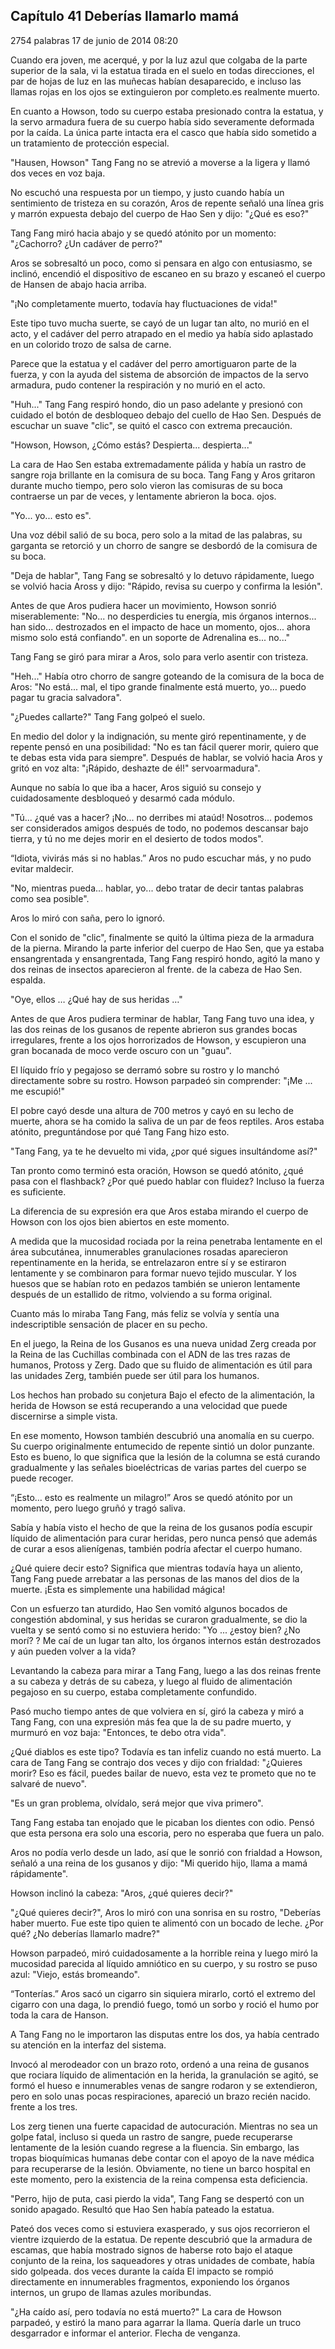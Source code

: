 
## Capítulo 41 Deberías llamarlo mamá


2754 palabras
17 de junio de 2014 08:20


Cuando era joven, me acerqué, y por la luz azul que colgaba de la parte superior de la sala, vi la estatua tirada en el suelo en todas direcciones, el par de hojas de luz en las muñecas habían desaparecido, e incluso las llamas rojas en los ojos se extinguieron por completo.es realmente muerto.

En cuanto a Howson, todo su cuerpo estaba presionado contra la estatua, y la servo armadura fuera de su cuerpo había sido severamente deformada por la caída. La única parte intacta era el casco que había sido sometido a un tratamiento de protección especial.

"Hausen, Howson" Tang Fang no se atrevió a moverse a la ligera y llamó dos veces en voz baja.

No escuchó una respuesta por un tiempo, y justo cuando había un sentimiento de tristeza en su corazón, Aros de repente señaló una línea gris y marrón expuesta debajo del cuerpo de Hao Sen y dijo: "¿Qué es eso?"

Tang Fang miró hacia abajo y se quedó atónito por un momento: "¿Cachorro? ¿Un cadáver de perro?"

Aros se sobresaltó un poco, como si pensara en algo con entusiasmo, se inclinó, encendió el dispositivo de escaneo en su brazo y escaneó el cuerpo de Hansen de abajo hacia arriba.

"¡No completamente muerto, todavía hay fluctuaciones de vida!"

Este tipo tuvo mucha suerte, se cayó de un lugar tan alto, no murió en el acto, y el cadáver del perro atrapado en el medio ya había sido aplastado en un colorido trozo de salsa de carne.

Parece que la estatua y el cadáver del perro amortiguaron parte de la fuerza, y con la ayuda del sistema de absorción de impactos de la servo armadura, pudo contener la respiración y no murió en el acto.

"Huh..." Tang Fang respiró hondo, dio un paso adelante y presionó con cuidado el botón de desbloqueo debajo del cuello de Hao Sen. Después de escuchar un suave "clic", se quitó el casco con extrema precaución.

"Howson, Howson, ¿Cómo estás? Despierta... despierta..."

La cara de Hao Sen estaba extremadamente pálida y había un rastro de sangre roja brillante en la comisura de su boca. Tang Fang y Aros gritaron durante mucho tiempo, pero solo vieron las comisuras de su boca contraerse un par de veces, y lentamente abrieron la boca. ojos.

"Yo... yo... esto es".

Una voz débil salió de su boca, pero solo a la mitad de las palabras, su garganta se retorció y un chorro de sangre se desbordó de la comisura de su boca.

"Deja de hablar", Tang Fang se sobresaltó y lo detuvo rápidamente, luego se volvió hacia Aross y dijo: "Rápido, revisa su cuerpo y confirma la lesión".

Antes de que Aros pudiera hacer un movimiento, Howson sonrió miserablemente: "No... no desperdicies tu energía, mis órganos internos... han sido... destrozados en el impacto de hace un momento, ojos... ahora mismo solo está confiando". en un soporte de Adrenalina es... no..."

Tang Fang se giró para mirar a Aros, solo para verlo asentir con tristeza.

"Heh..." Había otro chorro de sangre goteando de la comisura de la boca de Aros: "No está... mal, el tipo grande finalmente está muerto, yo... puedo pagar tu gracia salvadora".

"¿Puedes callarte?" Tang Fang golpeó el suelo.

En medio del dolor y la indignación, su mente giró repentinamente, y de repente pensó en una posibilidad: "No es tan fácil querer morir, quiero que te debas esta vida para siempre". Después de hablar, se volvió hacia Aros y gritó en voz alta: "¡Rápido, deshazte de él!" servoarmadura".

Aunque no sabía lo que iba a hacer, Aros siguió su consejo y cuidadosamente desbloqueó y desarmó cada módulo.

"Tú... ¿qué vas a hacer? ¡No... no derribes mi ataúd! Nosotros... podemos ser considerados amigos después de todo, no podemos descansar bajo tierra, y tú no me dejes morir en el desierto de todos modos".

“Idiota, vivirás más si no hablas.” Aros no pudo escuchar más, y no pudo evitar maldecir.

"No, mientras pueda... hablar, yo... debo tratar de decir tantas palabras como sea posible".

Aros lo miró con saña, pero lo ignoró.

Con el sonido de "clic", finalmente se quitó la última pieza de la armadura de la pierna. Mirando la parte inferior del cuerpo de Hao Sen, que ya estaba ensangrentada y ensangrentada, Tang Fang respiró hondo, agitó la mano y dos reinas de insectos aparecieron al frente. de la cabeza de Hao Sen. espalda.

"Oye, ellos … ¿Qué hay de sus heridas …"

Antes de que Aros pudiera terminar de hablar, Tang Fang tuvo una idea, y las dos reinas de los gusanos de repente abrieron sus grandes bocas irregulares, frente a los ojos horrorizados de Howson, y escupieron una gran bocanada de moco verde oscuro con un "guau".

El líquido frío y pegajoso se derramó sobre su rostro y lo manchó directamente sobre su rostro. Howson parpadeó sin comprender: "¡Me ... me escupió!"

El pobre cayó desde una altura de 700 metros y cayó en su lecho de muerte, ahora se ha comido la saliva de un par de feos reptiles. Aros estaba atónito, preguntándose por qué Tang Fang hizo esto.

"Tang Fang, ya te he devuelto mi vida, ¿por qué sigues insultándome así?"

Tan pronto como terminó esta oración, Howson se quedó atónito, ¿qué pasa con el flashback? ¿Por qué puedo hablar con fluidez? Incluso la fuerza es suficiente.

La diferencia de su expresión era que Aros estaba mirando el cuerpo de Howson con los ojos bien abiertos en este momento.

A medida que la mucosidad rociada por la reina penetraba lentamente en el área subcutánea, innumerables granulaciones rosadas aparecieron repentinamente en la herida, se entrelazaron entre sí y se estiraron lentamente y se combinaron para formar nuevo tejido muscular. Y los huesos que se habían roto en pedazos también se unieron lentamente después de un estallido de ritmo, volviendo a su forma original.

Cuanto más lo miraba Tang Fang, más feliz se volvía y sentía una indescriptible sensación de placer en su pecho.

En el juego, la Reina de los Gusanos es una nueva unidad Zerg creada por la Reina de las Cuchillas combinada con el ADN de las tres razas de humanos, Protoss y Zerg. Dado que su fluido de alimentación es útil para las unidades Zerg, también puede ser útil para los humanos.

Los hechos han probado su conjetura Bajo el efecto de la alimentación, la herida de Howson se está recuperando a una velocidad que puede discernirse a simple vista.

En ese momento, Howson también descubrió una anomalía en su cuerpo. Su cuerpo originalmente entumecido de repente sintió un dolor punzante. Esto es bueno, lo que significa que la lesión de la columna se está curando gradualmente y las señales bioeléctricas de varias partes del cuerpo se puede recoger.

“¡Esto… esto es realmente un milagro!” Aros se quedó atónito por un momento, pero luego gruñó y tragó saliva.

Sabía y había visto el hecho de que la reina de los gusanos podía escupir líquido de alimentación para curar heridas, pero nunca pensó que además de curar a esos alienígenas, también podría afectar el cuerpo humano.

¿Qué quiere decir esto? Significa que mientras todavía haya un aliento, Tang Fang puede arrebatar a las personas de las manos del dios de la muerte. ¡Esta es simplemente una habilidad mágica!

Con un esfuerzo tan aturdido, Hao Sen vomitó algunos bocados de congestión abdominal, y sus heridas se curaron gradualmente, se dio la vuelta y se sentó como si no estuviera herido: "Yo ... ¿estoy bien? ¿No morí? ? Me caí de un lugar tan alto, los órganos internos están destrozados y aún pueden volver a la vida?

Levantando la cabeza para mirar a Tang Fang, luego a las dos reinas frente a su cabeza y detrás de su cabeza, y luego al fluido de alimentación pegajoso en su cuerpo, estaba completamente confundido.

Pasó mucho tiempo antes de que volviera en sí, giró la cabeza y miró a Tang Fang, con una expresión más fea que la de su padre muerto, y murmuró en voz baja: "Entonces, te debo otra vida".

¿Qué diablos es este tipo? Todavía es tan infeliz cuando no está muerto. La cara de Tang Fang se contrajo dos veces y dijo con frialdad: "¿Quieres morir? Eso es fácil, puedes bailar de nuevo, esta vez te prometo que no te salvaré de nuevo".

"Es un gran problema, olvídalo, será mejor que viva primero".

Tang Fang estaba tan enojado que le picaban los dientes con odio. Pensó que esta persona era solo una escoria, pero no esperaba que fuera un palo.

Aros no podía verlo desde un lado, así que le sonrió con frialdad a Howson, señaló a una reina de los gusanos y dijo: "Mi querido hijo, llama a mamá rápidamente".

Howson inclinó la cabeza: "Aros, ¿qué quieres decir?"

"¿Qué quieres decir?", Aros lo miró con una sonrisa en su rostro, "Deberías haber muerto. Fue este tipo quien te alimentó con un bocado de leche. ¿Por qué? ¿No deberías llamarlo madre?"

Howson parpadeó, miró cuidadosamente a la horrible reina y luego miró la mucosidad parecida al líquido amniótico en su cuerpo, y su rostro se puso azul: "Viejo, estás bromeando".

“Tonterías.” Aros sacó un cigarro sin siquiera mirarlo, cortó el extremo del cigarro con una daga, lo prendió fuego, tomó un sorbo y roció el humo por toda la cara de Hanson.

A Tang Fang no le importaron las disputas entre los dos, ya había centrado su atención en la interfaz del sistema.

Invocó al merodeador con un brazo roto, ordenó a una reina de gusanos que rociara líquido de alimentación en la herida, la granulación se agitó, se formó el hueso e innumerables venas de sangre rodaron y se extendieron, pero en solo unas pocas respiraciones, apareció un brazo recién nacido. frente a los tres.

Los zerg tienen una fuerte capacidad de autocuración. Mientras no sea un golpe fatal, incluso si queda un rastro de sangre, puede recuperarse lentamente de la lesión cuando regrese a la fluencia. Sin embargo, las tropas bioquímicas humanas debe contar con el apoyo de la nave médica para recuperarse de la lesión. Obviamente, no tiene un barco hospital en este momento, pero la existencia de la reina compensa esta deficiencia.

"Perro, hijo de puta, casi pierdo la vida", Tang Fang se despertó con un sonido apagado. Resultó que Hao Sen había pateado la estatua.

Pateó dos veces como si estuviera exasperado, y sus ojos recorrieron el vientre izquierdo de la estatua. De repente descubrió que la armadura de escamas, que había mostrado signos de haberse roto bajo el ataque conjunto de la reina, los saqueadores y otras unidades de combate, había sido golpeada. dos veces durante la caída El impacto se rompió directamente en innumerables fragmentos, exponiendo los órganos internos, un grupo de llamas azules moribundas.

"¿Ha caído así, pero todavía no está muerto?" La cara de Howson parpadeó, y estiró la mano para agarrar la llama. Quería darle un truco desgarrador e informar el anterior. Flecha de venganza.
